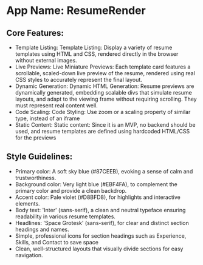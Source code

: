 # **App Name**: ResumeRender

## Core Features:

- Template Listing: Template Listing: Display a variety of resume templates using HTML and CSS, rendered directly in the browser without external images.
- Live Previews: Live Miniature Previews: Each template card features a scrollable, scaled-down live preview of the resume, rendered using real CSS styles to accurately represent the final layout.
- Dynamic Generation: Dynamic HTML Generation: Resume previews are dynamically generated, embedding scalable divs that simulate resume layouts, and adapt to the viewing frame without requiring scrolling. They must represent real content well.
- Code Scaling: Code Styling: Use zoom or a scaling property of similar type, instead of an iframe
- Static Content: Static content: Since it is an MVP, no backend should be used, and resume templates are defined using hardcoded HTML/CSS for the previews

## Style Guidelines:

- Primary color: A soft sky blue (#87CEEB), evoking a sense of calm and trustworthiness.
- Background color: Very light blue (#EBF4FA), to complement the primary color and provide a clean backdrop.
- Accent color: Pale violet (#D8BFD8), for highlights and interactive elements.
- Body text: 'Inter' (sans-serif), a clean and neutral typeface ensuring readability in various resume templates.
- Headlines: 'Space Grotesk' (sans-serif), for clear and distinct section headings and names.
- Simple, professional icons for section headings such as Experience, Skills, and Contact to save space
- Clean, well-structured layouts that visually divide sections for easy navigation.